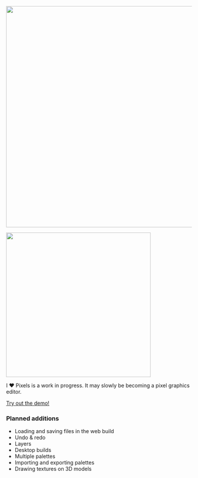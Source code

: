<img src="https://github.com/anniryynanen/i-heart-pixels/assets/8843118/f7df4c8e-289a-4cf5-b1b3-5dfde73dac91" width="600"/>
<p><img src="https://github.com/anniryynanen/i-heart-pixels/assets/8843118/5e083775-3952-48da-916f-8525a758585e" width="392"/></p>

I ❤️ Pixels is a work in progress. It may slowly be becoming a pixel graphics editor.

[Try out the demo!](https://www.madebyanni.com/i-heart-pixels/)

### Planned additions

- Loading and saving files in the web build
- Undo & redo
- Layers
- Desktop builds
- Multiple palettes
- Importing and exporting palettes
- Drawing textures on 3D models
